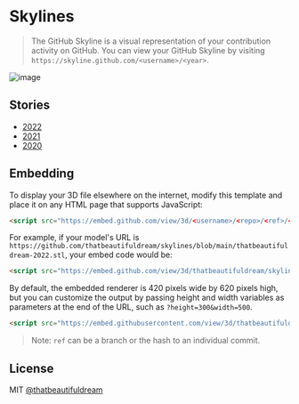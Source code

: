 # Skylines

> The GitHub Skyline is a visual representation of your contribution activity on GitHub. You can view your GitHub Skyline by visiting `https://skyline.github.com/<username>/<year>`.

![image](https://user-images.githubusercontent.com/28717686/236794933-9dc446af-02b1-46b6-b790-373a80dbe244.png)


## Stories

* [2022](./thatbeautifuldream-2022.stl)
* [2021](./thatbeautifuldream-2021.stl)
* [2020](./thatbeautifuldream-2020.stl)

## Embedding

To display your 3D file elsewhere on the internet, modify this template and place it on any HTML page that supports JavaScript:

```html
<script src="https://embed.github.com/view/3d/<username>/<repo>/<ref>/<path_to_file>"></script>
```

For example, if your model's URL is `https://github.com/thatbeautifuldream/skylines/blob/main/thatbeautifuldream-2022.stl`, your embed code would be:

```html
<script src="https://embed.github.com/view/3d/thatbeautifuldream/skyline/master/thatbeautifuldream-2022.stl"></script>
```

By default, the embedded renderer is 420 pixels wide by 620 pixels high, but you can customize the output by passing height and width variables as parameters at the end of the URL, such as `?height=300&width=500`.

```html
<script src="https://embed.githubusercontent.com/view/3d/thatbeautifuldream/skyline/master/thatbeautifuldream-2022.stl?height=300&width=500"></script>
```

> Note: `ref` can be a branch or the hash to an individual commit.

## License

MIT [@thatbeautifuldream](https://github.com/thatbeautifuldream)
